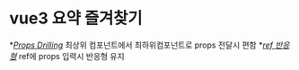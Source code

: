 # vue3 요약 즐겨찾기


*[*Props Drilling*](./props-drilling.md) 최상위 컴포넌트에서 최하위컴포넌트로 props 전달시 편함
*[*ref 반응형*](./props-reactive.md) ref에 props 입력시 반응형 유지
